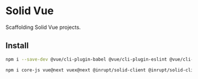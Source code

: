 # Solid Vue

Scaffolding Solid Vue projects.

## Install

```bash
npm i --save-dev @vue/cli-plugin-babel @vue/cli-plugin-eslint @vue/cli-service @vue/compiler-sfc babel-eslint eslint eslint-plugin-vue

npm i core-js vue@next vuex@next @inrupt/solid-client @inrupt/solid-client-authn-browser
```
